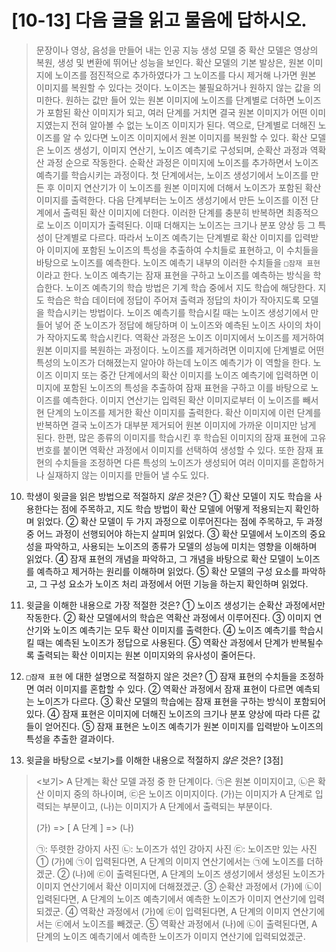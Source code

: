 # [10-13] 다음 글을 읽고 물음에 답하시오.
> 문장이나 영상, 음성을 만들어 내는 인공 지능 생성 모델 중 확산 모델은 영상의 복원, 생성 및 변환에 뛰어난 성능을 보인다. 확산 모델의 기본 발상은, 원본 이미지에 노이즈를 점진적으로 추가하였다가 그 노이즈를 다시 제거해 나가면 원본 이미지를 복원할 수 있다는 것이다. 노이즈는 불필요하거나 원하지 않는 값을 의미한다. 원하는 값만 들어 있는 원본 이미지에 노이즈를 단계별로 더하면 노이즈가 포함된 확산 이미지가 되고, 여러 단계를 거치면 결국 원본 이미지가 어떤 이미지였는지 전혀 알아볼 수 없는 노이즈 이미지가 된다. 역으로, 단계별로 더해진 노이즈를 알 수 있다면 노이즈 이미지에서 원본 이미지를 복원할 수 있다. 확산 모델은 노이즈 생성기, 이미지 연산기, 노이즈 예측기로 구성되며, 순확산 과정과 역확산 과정 순으로 작동한다.
> 순확산 과정은 이미지에 노이즈를 추가하면서 노이즈 예측기를 학습시키는 과정이다. 첫 단계에서는, 노이즈 생성기에서 노이즈를 만든 후 이미지 연산기가 이 노이즈를 원본 이미지에 더해서 노이즈가 포함된 확산 이미지를 출력한다. 다음 단계부터는 노이즈 생성기에서 만든 노이즈를 이전 단계에서 출력된 확산 이미지에 더한다. 이러한 단계를 충분히 반복하면 최종적으로 노이즈 이미지가 출력된다. 이때 더해지는 노이즈는 크기나 분포 양상 등 그 특성이 단계별로 다르다. 따라서 노이즈 예측기는 단계별로 확산 이미지를 입력받아 이미지에 포함된 노이즈의 특성을 추출하여 수치들로 표현하고, 이 수치들을 바탕으로 노이즈를 예측한다. 노이즈 예측기 내부의 이러한 수치들을 `□잠재 표현`이라고 한다. 노이즈 예측기는 잠재 표현을 구하고 노이즈를 예측하는 방식을 학습한다.
> 노이즈 예측기의 학습 방법은 기계 학습 중에서 지도 학습에 해당한다. 지도 학습은 학습 데이터에 정답이 주어져 출력과 정답의 차이가 작아지도록 모델을 학습시키는 방법이다. 노이즈 예측기를 학습시킬 때는 노이즈 생성기에서 만들어 넣어 준 노이즈가 정답에 해당하며 이 노이즈와 예측된 노이즈 사이의 차이가 작아지도록 학습시킨다.
> 역확산 과정은 노이즈 이미지에서 노이즈를 제거하여 원본 이미지를 복원하는 과정이다. 노이즈를 제거하려면 이미지에 단계별로 어떤 특성의 노이즈가 더해졌는지 알아야 하는데 노이즈 예측기가 이 역할을 한다. 노이즈 이미지 또는 중간 단계에서의 확산 이미지를 노이즈 예측기에 입력하면 이미지에 포함된 노이즈의 특성을 추출하여 잠재 표현을 구하고 이를 바탕으로 노이즈를 예측한다. 이미지 연산기는 입력된 확산 이미지로부터 이 노이즈를 빼서 현 단계의 노이즈를 제거한 확산 이미지를 출력한다. 확산 이미지에 이런 단계를 반복하면 결국 노이즈가 대부분 제거되어 원본 이미지에 가까운 이미지만 남게 된다.
> 한편, 많은 종류의 이미지를 학습시킨 후 학습된 이미지의 잠재 표현에 고유 번호를 붙이면 역확산 과정에서 이미지를 선택하여 생성할 수 있다. 또한 잠재 표현의 수치들을 조정하면 다른 특성의 노이즈가 생성되어 여러 이미지를 혼합하거나 실재하지 않는 이미지를 만들어 낼 수도 있다.

10. 학생이 윗글을 읽은 방법으로 적절하지 *않은* 것은?
① 확산 모델이 지도 학습을 사용한다는 점에 주목하고, 지도 학습 방법이 확산 모델에 어떻게 적용되는지 확인하며 읽었다.
② 확산 모델이 두 가지 과정으로 이루어진다는 점에 주목하고, 두 과정 중 어느 과정이 선행되어야 하는지 살피며 읽었다.
③ 확산 모델에서 노이즈의 중요성을 파악하고, 사용되는 노이즈의 종류가 모델의 성능에 미치는 영향을 이해하며 읽었다.
④ 잠재 표현의 개념을 파악하고, 그 개념을 바탕으로 확산 모델이 노이즈를 예측하고 제거하는 원리를 이해하며 읽었다.
⑤ 확산 모델의 구성 요소를 파악하고, 그 구성 요소가 노이즈 처리 과정에서 어떤 기능을 하는지 확인하며 읽었다.

11. 윗글을 이해한 내용으로 가장 적절한 것은?
① 노이즈 생성기는 순확산 과정에서만 작동한다.
② 확산 모델에서의 학습은 역확산 과정에서 이루어진다.
③ 이미지 연산기와 노이즈 예측기는 모두 확산 이미지를 출력한다.
④ 노이즈 예측기를 학습시킬 때는 예측된 노이즈가 정답으로 사용된다.
⑤ 역확산 과정에서 단계가 반복될수록 출력되는 확산 이미지는 원본 이미지와의 유사성이 줄어든다.

12. `□잠재 표현` 에 대한 설명으로 적절하지 않은 것은?
① 잠재 표현의 수치들을 조정하면 여러 이미지를 혼합할 수 있다.
② 역확산 과정에서 잠재 표현이 다르면 예측되는 노이즈가 다르다.
③ 확산 모델의 학습에는 잠재 표현을 구하는 방식이 포함되어있다.
④ 잠재 표현은 이미지에 더해진 노이즈의 크기나 분포 양상에 따라 다른 값들이 얻어진다.
⑤ 잠재 표현은 노이즈 예측기가 원본 이미지를 입력받아 노이즈의 특성을 추출한 결과이다.

13. 윗글을 바탕으로 <보기>를 이해한 내용으로 적절하지 *않은* 것은? [3점]
> <보기>
> A 단계는 확산 모델 과정 중 한 단계이다. ㉠은 원본 이미지이고, ㉡은 확산 이미지 중의 하나이며, ㉢은 노이즈 이미지이다. (가)는 이미지가 A 단계로 입력되는 부분이고, (나)는 이미지가 A 단계에서 출력되는 부분이다.
> 
> (가) => [ A 단계 ] => (나)
> 
> <!-- 대체 이미지 설명 -->
> ㉠: 뚜렷한 강아지 사진
> ㉡: 노이즈가 섞인 강아지 사진
> ㉢: 노이즈만 있는 사진
① (가)에 ㉠이 입력된다면, A 단계의 이미지 연산기에서는 ㉠에 노이즈를 더하겠군.
② (나)에 ㉢이 출력된다면, A 단계의 노이즈 생성기에서 생성된 노이즈가 이미지 연산기에서 확산 이미지에 더해졌겠군.
③ 순확산 과정에서 (가)에 ㉡이 입력된다면, A 단계의 노이즈 예측기에서 예측한 노이즈가 이미지 연산기에 입력되겠군.
④ 역확산 과정에서 (가)에 ㉢이 입력된다면, A 단계의 이미지 연산기에서는 ㉢에서 노이즈를 빼겠군.
⑤ 역확산 과정에서 (나)에 ㉡이 출력된다면, A 단계의 노이즈 예측기에서 예측한 노이즈가 이미지 연산기에 입력되었겠군.